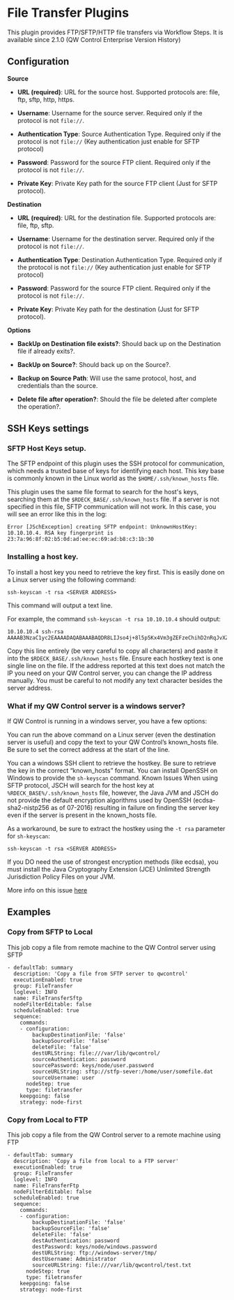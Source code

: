 # File Transfer Plugins

<!---
Original:
http://download.qwcontrol.com/plugins/file-transfer-plugin.html
--->

This plugin provides FTP/SFTP/HTTP file transfers via Workflow Steps.
It is available since 2.1.0 (QW Control Enterprise Version History)

## Configuration

**Source**

- **URL (required)**: URL for the source host. Supported protocols are: file, ftp, sftp, http, https.

- **Username**: Username for the source server. Required only if the protocol is not `file://`.

* **Authentication Type**: Source Authentication Type. Required only if the protocol is not `file://` (Key authentication just enable for SFTP protocol)

* **Password**: Password for the source FTP client. Required only if the protocol is not `file://`.

* **Private Key**: Private Key path for the source FTP client (Just for SFTP protocol).

**Destination**

- **URL (required)**: URL for the destination file. Supported protocols are: file, ftp, sftp.

- **Username**: Username for the destination server. Required only if the protocol is not `file://`.

- **Authentication Type**: Destination Authentication Type. Required only if the protocol is not `file://` (Key authentication just enable for SFTP protocol)

- **Password**: Password for the source FTP client. Required only if the protocol is not `file://`.

- **Private Key**: Private Key path for the destination (Just for SFTP protocol).

**Options**

- **BackUp on Destination file exists?**: Should back up on the Destination file if already exits?.

- **BackUp on Source?**: Should back up on the Source?.

- **Backup on Source Path**: Will use the same protocol, host, and credentials than the source.

- **Delete file after operation?**: Should the file be deleted after complete the operation?.

## SSH Keys settings

### SFTP Host Keys setup.

The SFTP endpoint of this plugin uses the SSH protocol for communication, which needs a trusted base of keys for identifying each host.
This key base is commonly known in the Linux world as the `$HOME/.ssh/known_hosts` file.

This plugin uses the same file format to search for the host's keys, searching them at the `$RDECK_BASE/.ssh/known_hosts` file.
If a server is not specified in this file, SFTP communication will not work. In this case, you will see an error like this in the log:

```
Error [JSchException] creating SFTP endpoint: UnknownHostKey: 10.10.10.4. RSA key fingerprint is 23:7a:96:8f:02:b5:0d:ad:ee:ec:69:ad:b8:c3:1b:30
```

### Installing a host key.

To install a host key you need to retrieve the key first. This is easily done on a Linux server using the following command:

```
ssh-keyscan -t rsa <SERVER ADDRESS>
```

This command will output a text line.

For example, the command `ssh-keyscan -t rsa 10.10.10.4` should output:

```
10.10.10.4 ssh-rsa AAAAB3NzaC1yc2EAAAADAQABAAABAQDR8LIJso4j+8l5p5Kx4Vm3gZEFzeChihD2nRqJvXZqjpo64bs6AjT8ismwTjAlzJVeFTiRW5/Kj/HAk2ipVTaNbqdwSrKBKewu0BwSWuY84VWZGC4V1R2QUS6+nMeXdi+A0BJFW3rM6uyhb+EgtyOd4ZnwKAoF01FW76zvdY3O0erwcxLZHP8y92C/Qgy+2ii8xfVGrmUNkX+neoNisMllyr+UOXzpPWFmPgyCE7r7Cptishj66XFfQI+xh5HiVL4sbnGP3jX8fC3C802znZ9XgGVENxdwIZqWfc8JzsjfHF6HD7lY/zgS5r/JcxX5Zt4gGjmzy0inJRogWCwXI1+r
```

Copy this line entirely (be very careful to copy all characters) and paste it into the `$RDECK_BASE/.ssh/known_hosts` file.
Ensure each hostkey text is one single line on the file. If the address reported at this text does not match the IP you need on your QW Control server, you can change the IP address manually.
You must be careful to not modify any text character besides the server address.

### What if my QW Control server is a windows server?

If QW Control is running in a windows server, you have a few options:

You can run the above command on a Linux server (even the destination server is useful) and copy the text to your QW Control’s known_hosts file.
Be sure to set the correct address at the start of the line.

You can a windows SSH client to retrieve the hostkey. Be sure to retrieve the key in the correct “known_hosts” format.
You can install OpenSSH on Windows to provide the `sh-keyscan` command.
Known Issues
When using SFTP protocol, JSCH will search for the host key at `%RDECK_BASE%/.ssh/known_hosts` file, however, the Java JVM and JSCH do not provide the default encryption algorithms used by OpenSSH (ecdsa-sha2-nistp256 as of 07-2016) resulting in failure on finding the server key even if the server is present in the known_hosts file.

As a workaround, be sure to extract the hostkey using the `-t rsa` parameter for `sh-keyscan`:

```
ssh-keyscan -t rsa <SERVER ADDRESS>
```

If you DO need the use of strongest encryption methods (like ecdsa), you must install the Java Cryptography Extension (JCE) Unlimited Strength Jurisdiction Policy Files on your JVM.

More info on this issue [here](http://stackoverflow.com/questions/30846076/jsch-algorithm-negotiation-fail)

## Examples

### Copy from SFTP to Local

This job copy a file from remote machine to the QW Control server using SFTP

```
- defaultTab: summary
  description: 'Copy a file from SFTP server to qwcontrol'
  executionEnabled: true
  group: FileTransfer
  loglevel: INFO
  name: FileTransferSftp
  nodeFilterEditable: false
  scheduleEnabled: true
  sequence:
    commands:
    - configuration:
        backupDestinationFile: 'false'
        backupSourceFile: 'false'
        deleteFile: 'false'
        destURLString: file:///var/lib/qwcontrol/
        sourceAuthentication: password
        sourcePassword: keys/node/user.password
        sourceURLString: sftp://stfp-sever:/home/user/somefile.dat
        sourceUsername: user
      nodeStep: true
      type: filetransfer
    keepgoing: false
    strategy: node-first
```

### Copy from Local to FTP

This job copy a file from the QW Control server to a remote machine using FTP

```
- defaultTab: summary
  description: 'Copy a file from local to a FTP server'
  executionEnabled: true
  group: FileTransfer
  loglevel: INFO
  name: FileTransferFtp
  nodeFilterEditable: false
  scheduleEnabled: true
  sequence:
    commands:
    - configuration:
        backupDestinationFile: 'false'
        backupSourceFile: 'false'
        deleteFile: 'false'
        destAuthentication: password
        destPassword: keys/node/windows.password
        destURLString: ftp://windows-server/tmp/
        destUsername: Administrator
        sourceURLString: file:///var/lib/qwcontrol/test.txt
      nodeStep: true
      type: filetransfer
    keepgoing: false
    strategy: node-first

```
